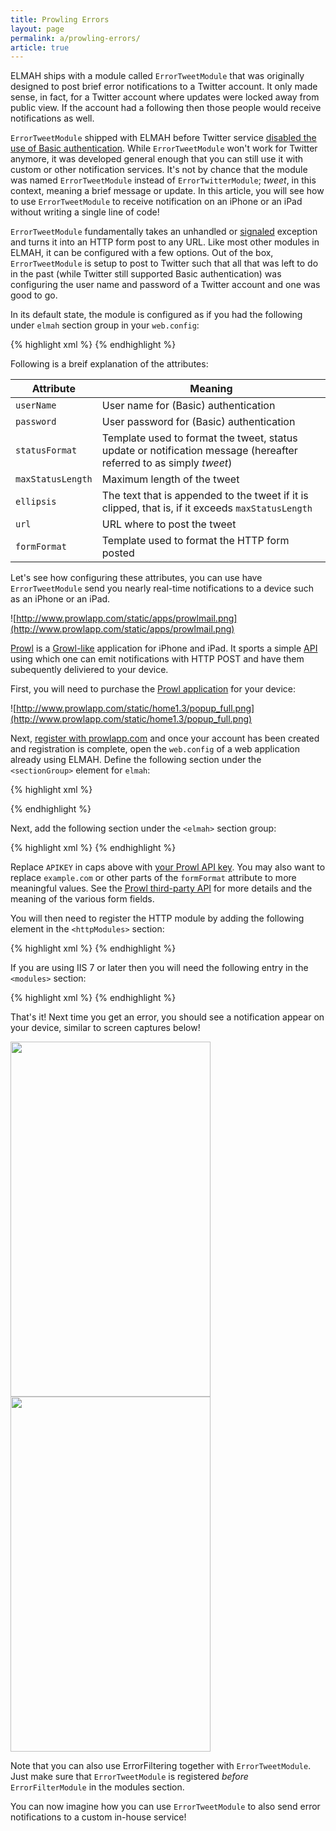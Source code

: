 ```yaml
---
title: Prowling Errors
layout: page
permalink: a/prowling-errors/
article: true
---
```


ELMAH ships with a module called `ErrorTweetModule` that was originally designed to post brief error notifications to a Twitter account. It only made sense, in fact, for a Twitter account where updates were locked away from public view. If the account had a following then those people would receive notifications as well.

`ErrorTweetModule` shipped with ELMAH before Twitter service [disabled the use of Basic authentication](http://blog.twitter.com/2010/08/twitter-applications-and-oauth.html). While `ErrorTweetModule` won't work for Twitter anymore, it was developed general enough that you can still use it with custom or other notification services. It's not by chance that the module was named `ErrorTweetModule` instead of `ErrorTwitterModule`; _tweet_, in this context, meaning a brief message or update. In this article, you will see how to use `ErrorTweetModule` to receive notification on an iPhone or an iPad without writing a single line of code!

`ErrorTweetModule` fundamentally takes an unhandled or [signaled](http://code.google.com/p/elmah/wiki/DotNetSlackersArticle#Signaling_errors) exception and turns it into an HTTP form post to any URL. Like most other modules in ELMAH, it can be configured with a few options. Out of the box, `ErrorTweetModule` is setup to post to Twitter such that all that was left to do in the past (while Twitter still supported Basic authentication) was configuring the user name and password of a Twitter account and one was good to go.

In its default state, the module is configured as if you had the following under `elmah` section group in your `web.config`:

{% highlight xml %}
<errorTweet
    userName=""
    password=""
    statusFormat="{Message}"
    maxStatusLength="140"
    ellipsis="..."
    url="http://twitter.com/statuses/update.xml"
    formFormat="status={0}" />
{% endhighlight %}

Following is a breif explanation of the attributes:

| Attribute         | Meaning |
|-------------------|---------|
| `userName`        | User name for (Basic) authentication |
| `password`        | User password for (Basic) authentication |
| `statusFormat`    | Template used to format the tweet, status update or notification message (hereafter referred to as simply _tweet_) |
| `maxStatusLength` | Maximum length of the tweet |
| `ellipsis`        | The text that is appended to the tweet if it is clipped, that is, if it exceeds `maxStatusLength` |
| `url`             | URL where to post the tweet |
| `formFormat`      | Template used to format the HTTP form posted |

Let's see how configuring these attributes, you can use have `ErrorTweetModule` send you nearly real-time notifications to a device such as an iPhone or an iPad.

![http://www.prowlapp.com/static/apps/prowlmail.png](http://www.prowlapp.com/static/apps/prowlmail.png)

[Prowl](http://prowlapp.com) is a [Growl-like](http://growl.info) application for iPhone and iPad. It sports a simple [API](http://www.prowlapp.com/api.php) using which one can emit notifications with HTTP POST and have them subequently deliviered to your device.

First, you will need to purchase the [Prowl application](https://itunes.apple.com/us/app/prowl-growl-client/id320876271?mt=8) for your device:

![http://www.prowlapp.com/static/home1.3/popup_full.png](http://www.prowlapp.com/static/home1.3/popup_full.png)

Next, [register with prowlapp.com](https://www.prowlapp.com/register.php) and once your account has been created and registration is complete, open the `web.config` of a web application already using ELMAH. Define the following section under the `<sectionGroup>` element for `elmah`:

{% highlight xml %}
<section
    name="errorTweet" requirePermission="false"
    type="Elmah.ErrorTweetSectionHandler, Elmah" />
{% endhighlight %}

Next, add the following section under the `<elmah>` section group:

{% highlight xml %}
<errorTweet
    formFormat="apikey=APIKEY&amp;application=ELMAH&amp;event=Error%20%40%20example.com&amp;priority=high&amp;description={0}"
    url="https://api.prowlapp.com/publicapi/add" />
{% endhighlight %}

Replace `APIKEY` in caps above with [your Prowl API key](https://www.prowlapp.com/api_settings.php). You may also want to replace `example.com` or other parts of the `formFormat` attribute to more meaningful values. See the [Prowl third-party API](http://www.prowlapp.com/api.php#add) for more details and the meaning of the various form fields.

You will then need to register the HTTP module by adding the following element in the `<httpModules>` section:

{% highlight xml %}
<add name="ErrorTweet"
     type="Elmah.ErrorTweetModule, Elmah" />
{% endhighlight %}

If you are using IIS 7 or later then you will need the following entry in the `<modules>` section:

{% highlight xml %}
<add name="ErrorTweet"
     type="Elmah.ErrorTweetModule, Elmah"
     preCondition="managedHandler" />
{% endhighlight %}

That's it! Next time you get an error, you should see a notification appear on your device, similar to screen captures below!

<img width='320' height='568' src='http://wiki.elmah.googlecode.com/hg/prowl-iphone-lock.png' />
<img width='320' height='568' src='http://wiki.elmah.googlecode.com/hg/prowl-iphone.png' />

Note that you can also use ErrorFiltering together with `ErrorTweetModule`. Just make sure that `ErrorTweetModule` is registered _before_ `ErrorFilterModule` in the modules section.

You can now imagine how you can use `ErrorTweetModule` to also send error notifications to a custom in-house service!